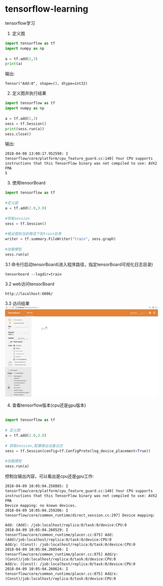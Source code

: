 # tensorflow-learning
tensorflow学习  

1. 定义图
```python
import tensorflow as tf
import numpy as np

a = tf.add(2,3)
print(a)
```
输出:
```  
Tensor("Add:0", shape=(), dtype=int32)  
```

2. 定义图并执行结果
```python  
import tensorflow as tf
import numpy as np

a = tf.add(2,3)
sess = tf.Session()
print(sess.run(a))
sess.close()
```  
输出:
```  
2018-04-08 13:00:17.952598: I tensorflow/core/platform/cpu_feature_guard.cc:140] Your CPU supports instructions that this TensorFlow binary was not compiled to use: AVX2 FMA
5
```

3. 使用tensorBoard
```python
import tensorflow as tf

#定义图
a = tf.add(2.0,3.0)

#获取session
sess = tf.Session()

#输出图到当前路径下到train目录
writer = tf.summary.FileWriter("train", sess.graph)

#加载模型
sess.run(a)
```  

3.1 命令行启动tensorBoard(进入程序路径，指定tensorBoard可视化日志目录)
```
tensorboard --logdir=train
```  

3.2 web访问tensorBoard
```
http://localhost:6006/
```
3.3 访问结果  
![sum](images/sum.png)  

4. 查看tensorflow版本(cpu还是gpu版本)
```python

import tensorflow as tf

# 定义图
a = tf.add(2.0,3.0)

# 获取session,配置输出设备日志
sess = tf.Session(config=tf.ConfigProto(log_device_placement=True))

#加载模型
sess.run(a)
```  
控制台输出内容，可以看出是cpu还是gpu工作:  
```
2018-04-09 10:05:04.258885: I tensorflow/core/platform/cpu_feature_guard.cc:140] Your CPU supports instructions that this TensorFlow binary was not compiled to use: AVX2 FMA
Device mapping: no known devices.
2018-04-09 10:05:04.259206: I tensorflow/core/common_runtime/direct_session.cc:297] Device mapping:

Add: (Add): /job:localhost/replica:0/task:0/device:CPU:0
2018-04-09 10:05:04.260529: I tensorflow/core/common_runtime/placer.cc:875] Add: (Add)/job:localhost/replica:0/task:0/device:CPU:0
Add/y: (Const): /job:localhost/replica:0/task:0/device:CPU:0
2018-04-09 10:05:04.260546: I tensorflow/core/common_runtime/placer.cc:875] Add/y: (Const)/job:localhost/replica:0/task:0/device:CPU:0
Add/x: (Const): /job:localhost/replica:0/task:0/device:CPU:0
2018-04-09 10:05:04.260624: I tensorflow/core/common_runtime/placer.cc:875] Add/x: (Const)/job:localhost/replica:0/task:0/device:CPU:0
```
